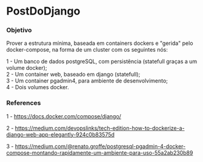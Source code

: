 # PostDoDjango

### Objetivo

Prover a estrutura mínima, baseada em containers dockers e "gerida" pelo docker-compose, na forma de um cluster com os seguintes nós:

1 - Um banco de dados postgreSQL, com persistência (statefull graças a um volume docker);  
2 - Um container web, baseado em django (statefull);  
3 - Um container pgadmin4, para ambiente de desenvolvimento;  
4 - Dois volumes docker.  

### References

1 - https://docs.docker.com/compose/django/  

2 - https://medium.com/devopslinks/tech-edition-how-to-dockerize-a-django-web-app-elegantly-924c0b83575d  

3 - https://medium.com/@renato.groffe/postgresql-pgadmin-4-docker-compose-montando-rapidamente-um-ambiente-para-uso-55a2ab230b89  
